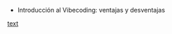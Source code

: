 
- Introducción al Vibecoding: ventajas y desventajas

[text](https://ghendigital.com/inteligencia-artificial/trucos-escenciales-para-un-vibecodign-efectivo/)

